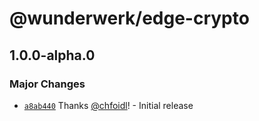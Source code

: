 # @wunderwerk/edge-crypto

## 1.0.0-alpha.0

### Major Changes

- [`a8ab440`](https://github.com/wunderwerkio/edge-crypto/commit/a8ab44055c4e083b2794cd996268e28bcc4f68fd) Thanks [@chfoidl](https://github.com/chfoidl)! - Initial release
